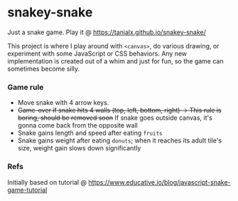 # snakey-snake

Just a snake game. Play it @ https://tanialx.github.io/snakey-snake/

This project is where I play around with `<canvas>`, do various drawing, or experiment with some JavaScript or CSS behaviors. Any new implementation is created out of a whim and just for fun, so the game can sometimes become silly.

### Game rule

- Move snake with 4 arrow keys.
- ~~Game-over if snake hits 4 walls (top, left, bottom, right) -> This rule is boring, should be removed soon~~ If snake goes outside canvas, it's gonna come back from the opposite wall
- Snake gains length and speed after eating `fruits`
- Snake gains weight after eating `donuts`; when it reaches its adult tile's size, weight gain slows down significantly

### Refs

Initially based on tutorial @ https://www.educative.io/blog/javascript-snake-game-tutorial
